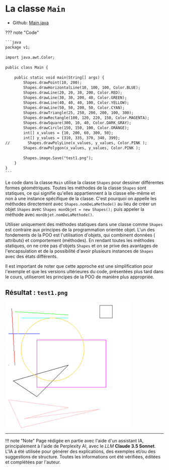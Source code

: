 # La classe `Main`

- Github: [Main.java](https://github.com/profdenis/Shapes/tree/master/src/v1/Main.java)

??? note "Code"

    ```java
    package v1;
    
    import java.awt.Color;
    
    public class Main {
    
        public static void main(String[] args) {
            Shapes.drawPoint(10, 200);
            Shapes.drawHorizontalLine(10, 100, 100, Color.BLUE);
            Shapes.drawLine(20, 20, 30, 200, Color.RED);
            Shapes.drawLine(30, 30, 200, 40, Color.GREEN);
            Shapes.drawLine(40, 40, 40, 100, Color.YELLOW);
            Shapes.drawLine(50, 50, 200, 50, Color.CYAN);
            Shapes.drawTriangle(25, 250, 200, 200, 100, 300);
            Shapes.drawRectangle(100, 120, 220, 150, Color.MAGENTA);
            Shapes.drawSquare(300, 10, 40, Color.DARK_GRAY);
            Shapes.drawCircle(150, 150, 100, Color.ORANGE);
            int[] x_values = {10, 200, 60, 300, 50};
            int[] y_values = {310, 335, 370, 340, 399};
    //        Shapes.drawPolyLine(x_values, y_values, Color.PINK );
            Shapes.drawPolygon(x_values, y_values, Color.PINK );
            
            Shapes.image.Save("test1.png");
        }
    }
    ```


Le code dans la classe `Main` utilise la classe `Shapes` pour dessiner différentes formes géométriques. Toutes les
méthodes de la classe `Shapes` sont statiques, ce qui signifie qu'elles appartiennent à la classe elle-même et non à une
instance spécifique de la classe. C'est pourquoi on appelle les méthodes directement avec `Shapes.nomDeLaMethode()` au
lieu de créer un objet `Shapes` avec `Shapes monObjet = new Shapes();` puis appeler la méthode avec
`monObjet.nomDeLaMethode()`.

Utiliser uniquement des méthodes statiques dans une classe comme `Shapes` est contraire aux principes de la
programmation orientée objet. L'un des fondements de la POO est l'utilisation d'objets, qui combinent données (
attributs) et comportement (méthodes). En rendant toutes les méthodes statiques, on ne crée pas d'objets `Shapes` et on
se prive des avantages de l'encapsulation et de la possibilité d'avoir plusieurs instances de `Shapes` avec des états
différents.

Il est important de noter que cette approche est une simplification pour l'exemple et que les versions ultérieures du
code, présentées plus tard dans le cours, utiliseront les principes de la POO de manière plus appropriée.

## Résultat : `test1.png`

![Résultat: test1.png](../../images/test1.png)

-------

!!! note "Note"
    Page rédigée en partie avec l'aide d'un assistant IA, principalement à l'aide de Perplexity AI, avec le *LLM* 
    **Claude 3.5 Sonnet**. L'IA a été utilisée pour générer des explications, des exemples et/ou des suggestions de 
    structure. Toutes les informations ont été vérifiées, éditées et complétées par l'auteur.